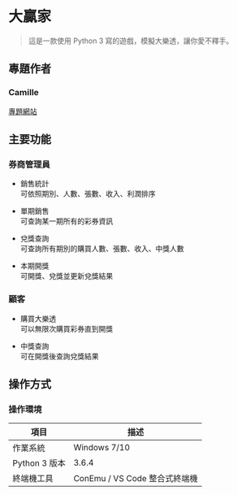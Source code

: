 # 大贏家

> 這是一款使用 Python 3 寫的遊戲，模擬大樂透，讓你愛不釋手。

## 專題作者

### Camille

[專題網站](https://micropyone.github.io/)

## 主要功能

### 券商管理員

* 銷售統計  
可依照期別、人數、張數、收入、利潤排序

* 單期銷售  
可查詢某一期所有的彩券資訊

* 兌獎查詢  
可查詢所有期別的購買人數、張數、收入、中獎人數

* 本期開獎  
可開獎、兌獎並更新兌獎結果


### 顧客

* 購買大樂透  
可以無限次購買彩券直到開獎

* 中獎查詢  
可在開獎後查詢兌獎結果

## 操作方式

### 操作環境

| 項目 | 描述 |
| ------- | ------------ |
| 作業系統 | Windows 7/10 |
| Python 3 版本 | 3.6.4 |
| 終端機工具 | ConEmu / VS Code 整合式終端機 |
